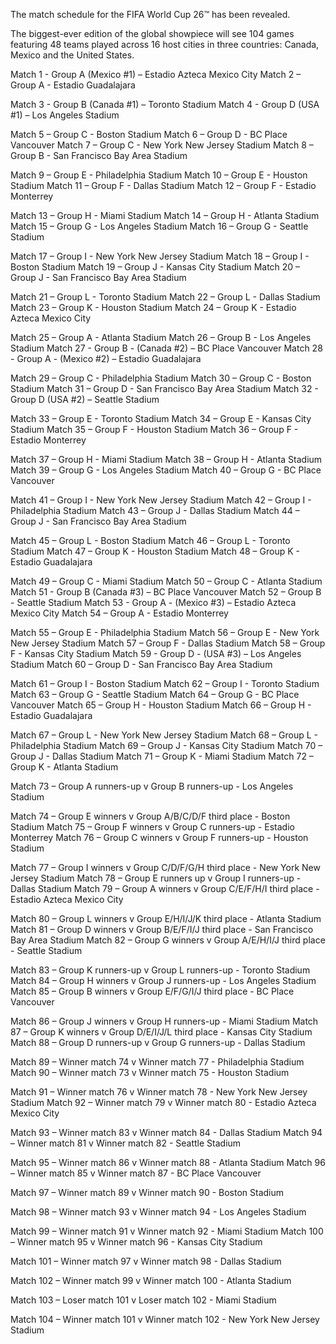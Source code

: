 The match schedule for the FIFA World Cup 26™ has been revealed.

The biggest-ever edition of the global showpiece will see 104 games featuring 48 teams played across 16 host cities in three countries: Canada, Mexico and the United States.

Match 1 - Group A (Mexico #1) – Estadio Azteca Mexico City Match 2 – Group A - Estadio Guadalajara

Match 3 - Group B (Canada #1) – Toronto Stadium Match 4 - Group D (USA #1) – Los Angeles Stadium

Match 5 – Group C - Boston Stadium Match 6 – Group D - BC Place Vancouver Match 7 – Group C - New York New Jersey Stadium Match 8 – Group B - San Francisco Bay Area Stadium

Match 9 – Group E - Philadelphia Stadium Match 10 – Group E - Houston Stadium Match 11 – Group F - Dallas Stadium Match 12 – Group F - Estadio Monterrey

Match 13 – Group H - Miami Stadium Match 14 – Group H - Atlanta Stadium Match 15 – Group G - Los Angeles Stadium Match 16 – Group G - Seattle Stadium

Match 17 – Group I - New York New Jersey Stadium Match 18 – Group I - Boston Stadium Match 19 – Group J - Kansas City Stadium Match 20 – Group J - San Francisco Bay Area Stadium

Match 21 – Group L - Toronto Stadium Match 22 – Group L - Dallas Stadium Match 23 – Group K - Houston Stadium Match 24 – Group K - Estadio Azteca Mexico City

Match 25 – Group A - Atlanta Stadium Match 26 – Group B - Los Angeles Stadium Match 27 - Group B - (Canada #2) – BC Place Vancouver Match 28 - Group A - (Mexico #2) – Estadio Guadalajara

Match 29 – Group C - Philadelphia Stadium Match 30 – Group C - Boston Stadium Match 31 – Group D - San Francisco Bay Area Stadium Match 32 - Group D (USA #2) – Seattle Stadium

Match 33 – Group E - Toronto Stadium Match 34 – Group E - Kansas City Stadium Match 35 – Group F - Houston Stadium Match 36 – Group F - Estadio Monterrey

Match 37 – Group H - Miami Stadium Match 38 – Group H - Atlanta Stadium Match 39 – Group G - Los Angeles Stadium Match 40 – Group G - BC Place Vancouver

Match 41 – Group I - New York New Jersey Stadium Match 42 – Group I - Philadelphia Stadium Match 43 – Group J - Dallas Stadium Match 44 – Group J - San Francisco Bay Area Stadium

Match 45 – Group L - Boston Stadium Match 46 – Group L - Toronto Stadium Match 47 – Group K - Houston Stadium Match 48 – Group K - Estadio Guadalajara

Match 49 – Group C - Miami Stadium Match 50 – Group C - Atlanta Stadium Match 51 - Group B (Canada #3) – BC Place Vancouver Match 52 – Group B - Seattle Stadium Match 53 - Group A - (Mexico #3) – Estadio Azteca Mexico City Match 54 – Group A - Estadio Monterrey

Match 55 – Group E - Philadelphia Stadium Match 56 – Group E - New York New Jersey Stadium Match 57 – Group F - Dallas Stadium Match 58 – Group F - Kansas City Stadium Match 59 - Group D - (USA #3) – Los Angeles Stadium Match 60 – Group D - San Francisco Bay Area Stadium

Match 61 – Group I - Boston Stadium Match 62 – Group I - Toronto Stadium Match 63 – Group G - Seattle Stadium Match 64 – Group G - BC Place Vancouver Match 65 – Group H - Houston Stadium Match 66 – Group H - Estadio Guadalajara

Match 67 – Group L - New York New Jersey Stadium Match 68 – Group L - Philadelphia Stadium Match 69 – Group J - Kansas City Stadium Match 70 – Group J - Dallas Stadium Match 71 – Group K - Miami Stadium Match 72 – Group K - Atlanta Stadium

Match 73 – Group A runners-up v Group B runners-up - Los Angeles Stadium

Match 74 – Group E winners v Group A/B/C/D/F third place - Boston Stadium Match 75 – Group F winners v Group C runners-up - Estadio Monterrey Match 76 – Group C winners v Group F runners-up - Houston Stadium

Match 77 – Group I winners v Group C/D/F/G/H third place - New York New Jersey Stadium Match 78 – Group E runners up v Group I runners-up - Dallas Stadium Match 79 – Group A winners v Group C/E/F/H/I third place - Estadio Azteca Mexico City

Match 80 – Group L winners v Group E/H/I/J/K third place - Atlanta Stadium Match 81 – Group D winners v Group B/E/F/I/J third place - San Francisco Bay Area Stadium Match 82 – Group G winners v Group A/E/H/I/J third place - Seattle Stadium

Match 83 – Group K runners-up v Group L runners-up - Toronto Stadium Match 84 – Group H winners v Group J runners-up - Los Angeles Stadium Match 85 – Group B winners v Group E/F/G/I/J third place - BC Place Vancouver

Match 86 – Group J winners v Group H runners-up - Miami Stadium Match 87 – Group K winners v Group D/E/I/J/L third place - Kansas City Stadium Match 88 – Group D runners-up v Group G runners-up - Dallas Stadium

Match 89 – Winner match 74 v Winner match 77 - Philadelphia Stadium Match 90 – Winner match 73 v Winner match 75 - Houston Stadium

Match 91 – Winner match 76 v Winner match 78 - New York New Jersey Stadium Match 92 – Winner match 79 v Winner match 80 - Estadio Azteca Mexico City

Match 93 – Winner match 83 v Winner match 84 - Dallas Stadium Match 94 – Winner match 81 v Winner match 82 - Seattle Stadium

Match 95 – Winner match 86 v Winner match 88 - Atlanta Stadium Match 96 – Winner match 85 v Winner match 87 - BC Place Vancouver

Match 97 – Winner match 89 v Winner match 90 - Boston Stadium

Match 98 – Winner match 93 v Winner match 94 - Los Angeles Stadium

Match 99 – Winner match 91 v Winner match 92 - Miami Stadium Match 100 – Winner match 95 v Winner match 96 - Kansas City Stadium

Match 101 – Winner match 97 v Winner match 98 - Dallas Stadium

Match 102 – Winner match 99 v Winner match 100 - Atlanta Stadium

Match 103 – Loser match 101 v Loser match 102 - Miami Stadium

Match 104 – Winner match 101 v Winner match 102 - New York New Jersey Stadium
